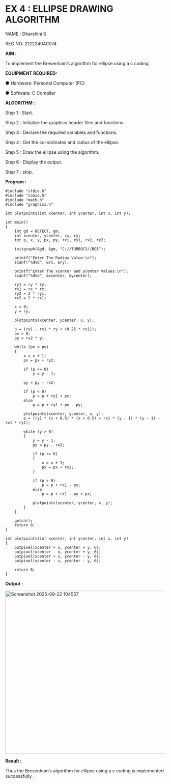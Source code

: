 # EX 4 : ELLIPSE DRAWING ALGORITHM

NAME : Dharshini S

REG NO: 212224040074

**AIM :**


To  implement the Bresenham’s  algorithm for ellipse using a c coding.


**EQUIPMENT REQUIRED:**


●	Hardware: Personal Computer (PC)


●	Software: C Compiler

**ALGORITHM :**

Step 1 : Start.
  
Step 2 : Initialize the graphics header files and functions.
   
Step 3 : Declare the required variables and functions.
 
Step 4 : Get the co-ordinates and radius of the ellipse.

Step 5 : Draw the ellipse using the algorithm.

Step  6 : Display the output.
 
Step 7 : stop.


**Program :**

```
#include "stdio.h"
#include "conio.h"
#include "math.h"
#include "graphics.h"

int plotpoints(int xcenter, int ycenter, int x, int y);

int main()
{
    int gd = DETECT, gm;
    int xcenter, ycenter, rx, ry;
    int p, x, y, px, py, rx1, ry1, rx2, ry2;

    initgraph(&gd, &gm, "C://TURBOC3//BGI");

    printf("Enter The Radius Value:\n");
    scanf("%d%d", &rx, &ry);

    printf("Enter The xcenter and ycenter Values:\n");
    scanf("%d%d", &xcenter, &ycenter);

    ry1 = ry * ry;
    rx1 = rx * rx;
    ry2 = 2 * ry1;
    rx2 = 2 * rx1;

    x = 0;
    y = ry;

    plotpoints(xcenter, ycenter, x, y);

    p = (ry1 - rx1 * ry + (0.25 * rx1));
    px = 0;
    py = rx2 * y;

    while (px < py)
    {
        x = x + 1;
        px = px + ry2;

        if (p >= 0)
            y = y - 1;

        py = py - rx2;

        if (p < 0)
            p = p + ry1 + px;
        else
            p = p + ry1 + px - py;

        plotpoints(xcenter, ycenter, x, y);
        p = (ry1 * (x + 0.5) * (x + 0.5) + rx1 * (y - 1) * (y - 1) - rx1 * ry1);

        while (y > 0)
        {
            y = y - 1;
            py = py - rx2;

            if (p <= 0)
            {
                x = x + 1;
                px = px + ry2;
            }

            if (p > 0)
                p = p + rx1 - py;
            else
                p = p + rx1 - py + px;

            plotpoints(xcenter, ycenter, x, y);
        }
    }

    getch();
    return 0;
}

int plotpoints(int xcenter, int ycenter, int x, int y)
{
    putpixel(xcenter + x, ycenter + y, 6);
    putpixel(xcenter - x, ycenter + y, 6);
    putpixel(xcenter + x, ycenter - y, 6);
    putpixel(xcenter - x, ycenter - y, 6);

    return 0;
}
```


**Output :**

<img width="642" height="512" alt="Screenshot 2025-09-22 104557" src="https://github.com/user-attachments/assets/a9e07296-497b-450b-b8bd-4eccac555662" />



**Result :**

Thus the Bresenham’s  algorithm for ellipse using a c coding is implemented successfully .
